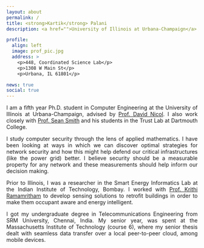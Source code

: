 ```yaml
---
layout: about
permalink: /
title: <strong>Kartik</strong> Palani
description: <a href="">University of Illinois at Urbana-Champaign</a>

profile:
  align: left
  image: prof_pic.jpg
  address: >
    <p>448, Coordinated Science Lab</p>
    <p>1308 W Main St</p>
    <p>Urbana, IL 61801</p>

news: true
social: true
---
```


 <p align="justify">I am a fifth year Ph.D. student in Computer Engineering at the University of Illinois at Urbana-Champaign, advised by <a href= "http://dmnicol.web.engr.illinois.edu">Prof. David Nicol</a>. I also work closely with <a href = "https://www.cs.dartmouth.edu/~sws/">Prof. Sean Smith</a> and his students in the Trust Lab at Dartmouth College. </p>

<p align="justify">I study computer security through the lens of applied mathematics. I have been looking at ways in which we can discover optimal strategies for network security and how this might help defend our critical infrastructures (like the power grid) better. I believe security should be a measurable property for any network and these measurements should help inform our decision making. </p>

<p align="justify"> Prior to Illinois, I was a researcher in the Smart Energy Informatics Lab at the Indian Institute of Technology, Bombay. I worked with <a href= "https://sites.google.com/site/ramamrithamkrithi/home/">Prof. Krithi Ramamritham</a> to develop sensing solutions to retrofit buildings in order to make them occupant aware and energy intelligent. </p>

<p align="justify">I got my undergraduate degree in Telecommunications Engineering from SRM University, Chennai, India. My senior year, was spent at the Massachusetts Institute of Technology (course 6), where my senior thesis dealt with seamless data transfer over a local peer-to-peer cloud, among mobile devices.</p>
